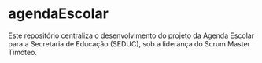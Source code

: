 # agendaEscolar
Este repositório centraliza o desenvolvimento do projeto da Agenda Escolar para a Secretaria de Educação (SEDUC), sob a liderança do  Scrum Master Timóteo.
